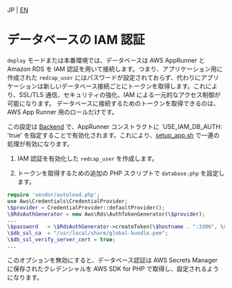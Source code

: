 JP | [EN](../en/iamdb.md)

# データベースの IAM 認証

`deploy` モードまたは本番環境では、データベースは AWS AppRunner と Amazon RDS を IAM 認証を用いて接続します。つまり、アプリケーション用に作成された `redcap_user` にはパスワードが設定されておらず、代わりにアプリケーションは新しいデータベース接続ごとにトークンを取得します。これにより、SSL/TLS 通信、セキュリティの強化、IAM による一元的なアクセス制御が可能になります。 データベースに接続するためのトークンを取得できるのは、AWS App Runner 用のロールだけです。

この設定は [Backend](../../stacks/Backend.ts) で、AppRunner コンストラクトに `USE_IAM_DB_AUTH: 'true' を指定することで有効化されます。これにより、[setup_app.sh](../../containers/redcap-docker-apache/scripts/setup_app.sh) で一連の処理が有効になります。

1. IAM 認証を有効化した `redcap_user` を作成します。

2. トークンを取得するための追加の PHP スクリプトで `database.php` を設定します。

```php
require 'vendor/autoload.php';
use Aws\Credentials\CredentialProvider;
\$provider = CredentialProvider::defaultProvider();
\$RdsAuthGenerator = new Aws\Rds\AuthTokenGenerator(\$provider);
...
\$password   = \$RdsAuthGenerator->createToken(\$hostname . ":3306", \$region, \$username);
\$db_ssl_ca  = "/usr/local/share/global-bundle.pem";
\$db_ssl_verify_server_cert = true;
...
```

このオプションを無効にすると、データベース認証は AWS Secrets Manager に保存されたクレデンシャルを AWS SDK for PHP で取得し、設定されるようになります。
